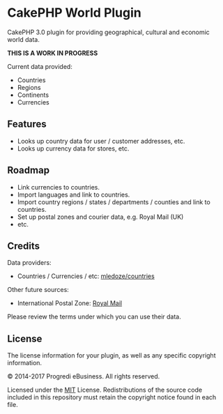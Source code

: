 # CakePHP World Plugin

CakePHP 3.0 plugin for providing geographical, cultural and economic world data.

**THIS IS A WORK IN PROGRESS**

Current data provided:

* Countries
* Regions
* Continents
* Currencies

## Features

* Looks up country data for user / customer addresses, etc.
* Looks up currency data for stores, etc.

## Roadmap

* Link currencies to countries.
* Import languages and link to countries.
* Import country regions / states / departments / counties and link to countries.
* Set up postal zones and courier data, e.g. Royal Mail (UK)
* etc.

## Credits

Data providers:

* Countries / Currencies / etc: [mledoze/countries](https://github.com/mledoze/countries)

Other future sources:

* International Postal Zone: [Royal Mail](http://www.royalmail.com/international-zones)

Please review the terms under which you can use their data.

## License

The license information for your plugin, as well as any specific copyright information.

&copy; 2014-2017 Progredi eBusiness. All rights reserved.

Licensed under the [MIT](https://github.com/progredi/world/blob/master/LICENSE.txt) License. Redistributions of the source code included in this repository must retain the copyright notice found in each file.